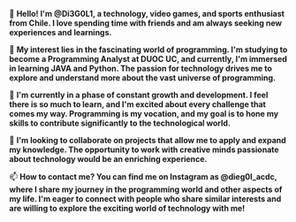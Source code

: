 👋 **Hello! I'm @Di3G0L1, a technology, video games, and sports enthusiast from Chile. 
    I love spending time with friends and am always seeking new experiences and learnings.**

👀 **My interest lies in the fascinating world of programming. I'm studying to become a Programming Analyst at DUOC UC, 
    and currently, I'm immersed in learning JAVA and Python. The passion for technology drives me to explore and understand 
    more about the vast universe of programming.**

🌱 **I'm currently in a phase of constant growth and development. I feel there is so much to learn, and I'm excited about 
    every challenge that comes my way. Programming is my vocation, and my goal is to hone my skills to contribute significantly
    to the technological world.**

💞️ **I'm looking to collaborate on projects that allow me to apply and expand my knowledge. The opportunity to work with creative minds 
    passionate about technology would be an enriching experience.**

📫 **How to contact me? You can find me on Instagram as @dieg0l_acdc, where I share my journey in the programming world and other aspects of my life. 
    I'm eager to connect with people who share similar interests and are willing to explore the exciting world of technology with me!**
